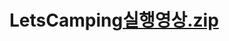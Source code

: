 # LetsCamping[실행영상.zip](https://github.com/dlals4585/LetsCamping/files/8410637/default.zip)
